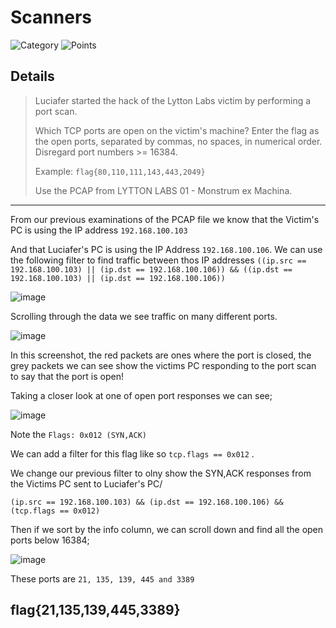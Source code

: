 # Scanners
![Category](http://img.shields.io/badge/Category-Traffic_Analysis-orange?style=for-the-badge) ![Points](http://img.shields.io/badge/Points-100-brightgreen?style=for-the-badge)

## Details
>Luciafer started the hack of the Lytton Labs victim by performing a port scan.
>
>Which TCP ports are open on the victim's machine? Enter the flag as the open ports, separated by commas, no spaces, in numerical order. Disregard port numbers >= 16384.
> 
> Example: `flag{80,110,111,143,443,2049}`
> 
> Use the PCAP from LYTTON LABS 01 - Monstrum ex Machina.
---

From our previous examinations of the PCAP file we know that the Victim's PC is using the IP address `192.168.100.103`

And that Luciafer's PC is using the IP Address `192.168.100.106`.
We can use the following filter to find traffic  between thos IP addresses
`((ip.src == 192.168.100.103) || (ip.dst == 192.168.100.106)) && ((ip.dst == 192.168.100.103) || (ip.dst == 192.168.100.106))`

![image](https://user-images.githubusercontent.com/73170900/137887708-d4de1951-feaf-421f-a691-d63df9cc84da.png)

Scrolling through the data we see traffic on many different ports.

![image](https://user-images.githubusercontent.com/73170900/137885534-8ddd29f2-3350-4bdb-9ff0-a0e1b3dee0e0.png)

In this screenshot, the red packets are ones where the port is closed, the grey packets we can see show the victims PC responding to the port scan to say that the port is open!

Taking a closer look at one of open port responses we can see;

![image](https://user-images.githubusercontent.com/73170900/137886001-a7c6c7e4-9c9d-4d2b-95ab-5c299a959a3e.png)

Note the `Flags: 0x012 (SYN,ACK)`

We can add a filter for this flag like so `tcp.flags == 0x012` .

We change our previous filter to olny show the SYN,ACK responses from the Victims PC sent to Luciafer's PC/

`(ip.src == 192.168.100.103) && (ip.dst == 192.168.100.106) && (tcp.flags == 0x012)`

Then if we sort by the info column, we can scroll down and find all the open ports below 16384;

![image](https://user-images.githubusercontent.com/73170900/137886697-5eb97c4d-6630-4d45-b97f-5678f9574fbe.png)

These ports are `21, 135, 139, 445 and 3389`

## flag{21,135,139,445,3389}
